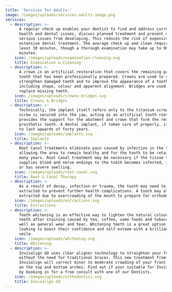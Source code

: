 ```yaml
---
title: 'Services for Adults:'
image: /images/uploads/services-adults-image.png
services:
  - description: >-
      A regular check up enables your dentist to find and address current oral
      health and dental issues, discuss planned treatment and prevent more
      serious issues from developing. This reduces the risk of expensive or
      extensive dental treatment. The average check up and clean requires at
      least 30 minutes, though a thorough examination may take up to 90
      minutes.
    icon: /images/uploads/examination-cleaning.svg
    title: Examination & Cleaning
  - description: >-
      A crown is an artificial restoration that covers the remaining part of a
      tooth that has been professionally prepared. Crowns are used to repair and
      strengthen damaged teeth and to improve the appearance of a tooth
      including shape, colour and apparent alignment. Bridges are used to
      replace missing teeth.
    icon: /images/uploads/crowns-bridges.svg
    title: Crowns & Bridges
  - description: >-
      Technically, the implant itself refers only to the titanium screw. This
      screw is secured into the jaw, acting as an artificial tooth root. This
      provides the support for the abutment and crown that form the rest of the
      prosthetic tooth. A dental implant, if taken care of properly, is expected
      to last upwards of forty years.
    icon: /images/uploads/implants.svg
    title: Implants
  - description: >-
      Root Canal treatments eliminate pain caused by infection in the tooth,
      allowing the area to remain healthy and for the tooth to be retained for
      many years. Root Canal treatment may be necessary if the tissue that
      supplies blood and nerve endings to the tooth becomes infected, inflamed
      or has severe swelling.
    icon: /images/uploads/root-canal.svg
    title: Root & Canal Therapy
  - description: >-
      As a result of decay, infection or trauma, the tooth may need to be
      extracted to prevent further health complications. A tooth may also be
      extracted due to overcrowding of the mouth to prepare for orthodontics.
    icon: /images/uploads/extractions.svg
    title: Extractions
  - description: >-
      Teeth whitening is an effective way to lighten the natural colour of the
      teeth after staining caused by tea, coffee, some foods and tobacco; as
      well as general wear and tear. Whitening teeth is a great option for those
      looking to boost their confidence and self-esteem with a brilliant, white
      smile.
    icon: /images/uploads/whitening.svg
    title: Whitening
  - description: >-
      Invisalign GO uses clear aligner technology to straighten your front teeth
      without the need for traditional braces. This new treatment from
      Invisalign will correct minor to moderate crowding of your front 8 teeth
      on the top and bottom arches. Find out if your suitable for Invisalign GO
      by booking in for a free consult with one of our Dentists.
    icon: /images/uploads/orthodontics.svg
    title: Invisalign GO
---
```

